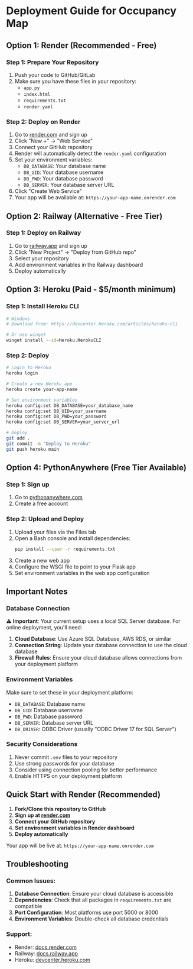 # Deployment Guide for Occupancy Map

## Option 1: Render (Recommended - Free)

### Step 1: Prepare Your Repository
1. Push your code to GitHub/GitLab
2. Make sure you have these files in your repository:
   - `app.py`
   - `index.html`
   - `requirements.txt`
   - `render.yaml`

### Step 2: Deploy on Render
1. Go to [render.com](https://render.com) and sign up
2. Click "New +" → "Web Service"
3. Connect your GitHub repository
4. Render will automatically detect the `render.yaml` configuration
5. Set your environment variables:
   - `DB_DATABASE`: Your database name
   - `DB_UID`: Your database username
   - `DB_PWD`: Your database password
   - `DB_SERVER`: Your database server URL
6. Click "Create Web Service"
7. Your app will be available at: `https://your-app-name.onrender.com`

## Option 2: Railway (Alternative - Free Tier)

### Step 1: Deploy on Railway
1. Go to [railway.app](https://railway.app) and sign up
2. Click "New Project" → "Deploy from GitHub repo"
3. Select your repository
4. Add environment variables in the Railway dashboard
5. Deploy automatically

## Option 3: Heroku (Paid - $5/month minimum)

### Step 1: Install Heroku CLI
```bash
# Windows
# Download from: https://devcenter.heroku.com/articles/heroku-cli

# Or use winget
winget install --id=Heroku.HerokuCLI
```

### Step 2: Deploy
```bash
# Login to Heroku
heroku login

# Create a new Heroku app
heroku create your-app-name

# Set environment variables
heroku config:set DB_DATABASE=your_database_name
heroku config:set DB_UID=your_username
heroku config:set DB_PWD=your_password
heroku config:set DB_SERVER=your_server_url

# Deploy
git add .
git commit -m "Deploy to Heroku"
git push heroku main
```

## Option 4: PythonAnywhere (Free Tier Available)

### Step 1: Sign up
1. Go to [pythonanywhere.com](https://pythonanywhere.com)
2. Create a free account

### Step 2: Upload and Deploy
1. Upload your files via the Files tab
2. Open a Bash console and install dependencies:
   ```bash
   pip install --user -r requirements.txt
   ```
3. Create a new web app
4. Configure the WSGI file to point to your Flask app
5. Set environment variables in the web app configuration

## Important Notes

### Database Connection
⚠️ **Important**: Your current setup uses a local SQL Server database. For online deployment, you'll need:

1. **Cloud Database**: Use Azure SQL Database, AWS RDS, or similar
2. **Connection String**: Update your database connection to use the cloud database
3. **Firewall Rules**: Ensure your cloud database allows connections from your deployment platform

### Environment Variables
Make sure to set these in your deployment platform:
- `DB_DATABASE`: Database name
- `DB_UID`: Database username  
- `DB_PWD`: Database password
- `DB_SERVER`: Database server URL
- `DB_DRIVER`: ODBC Driver (usually "ODBC Driver 17 for SQL Server")

### Security Considerations
1. Never commit `.env` files to your repository
2. Use strong passwords for your database
3. Consider using connection pooling for better performance
4. Enable HTTPS on your deployment platform

## Quick Start with Render (Recommended)

1. **Fork/Clone this repository to GitHub**
2. **Sign up at [render.com](https://render.com)**
3. **Connect your GitHub repository**
4. **Set environment variables in Render dashboard**
5. **Deploy automatically**

Your app will be live at: `https://your-app-name.onrender.com`

## Troubleshooting

### Common Issues:
1. **Database Connection**: Ensure your cloud database is accessible
2. **Dependencies**: Check that all packages in `requirements.txt` are compatible
3. **Port Configuration**: Most platforms use port 5000 or 8000
4. **Environment Variables**: Double-check all database credentials

### Support:
- Render: [docs.render.com](https://docs.render.com)
- Railway: [docs.railway.app](https://docs.railway.app)
- Heroku: [devcenter.heroku.com](https://devcenter.heroku.com) 
